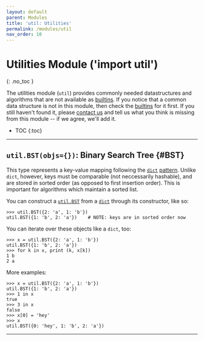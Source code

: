 ```yaml
---
layout: default
parent: Modules
title: 'util: Utilities'
permalink: /modules/util
nav_order: 10
---
```


# Utilities Module ('import util')
{: .no_toc }

The utilities module (`util`) provides commonly needed datastructures and algorithms that are not available as [builtins](/builtins). If you notice that a common data structure is not in this module, then check the [builtins](#builtins) for it first. If you still haven't found it, please [contact us](/contact) and tell us what you think is missing from this module -- if we agree, we'll add it.



 * TOC
{:toc}

---

## `util.BST(objs={})`: Binary Search Tree {#BST}

This type represents a key-value mapping following the [`dict`](/builtins#dict) [pattern](/more/patterns). Unlike `dict`, however, keys must be comparable (not neccessarily hashable), and are stored in sorted order (as opposed to first insertion order). This is important for algorithms which maintain a sorted list.


You can construct a [`util.BST`](#BST) from a [`dict`](#dict) through its constructor, like so:

```ks
>>> util.BST({2: 'a', 1: 'b'})
util.BST({1: 'b', 2: 'a'})    # NOTE: keys are in sorted order now
```


You can iterate over these objects like a `dict`, too:

```ks
>>> x = util.BST({2: 'a', 1: 'b'})
util.BST({1: 'b', 2: 'a'})
>>> for k in x, print (k, x[k])
1 b
2 a
```


More examples:

```ks
>>> x = util.BST({2: 'a', 1: 'b'})
util.BST({1: 'b', 2: 'a'})
>>> 1 in x
true
>>> 3 in x
false
>>> x[0] = 'hey'
>>> x
util.BST({0: 'hey', 1: 'b', 2: 'a'})
```

---


